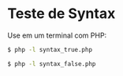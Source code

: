 # Teste de Syntax

Use em um terminal com PHP:

```bash
$ php -l syntax_true.php
```

```bash
$ php -l syntax_false.php
```